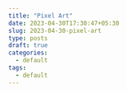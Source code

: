 ```yaml
---
title: "Pixel Art"
date: 2023-04-30T17:30:47+05:30
slug: 2023-04-30-pixel-art
type: posts
draft: true
categories:
  - default
tags:
  - default
---
```

